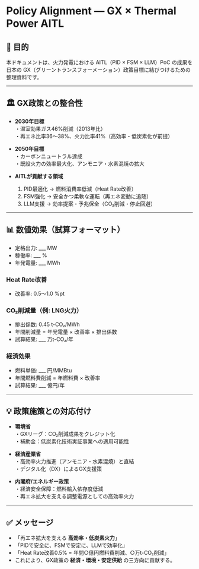 # Policy Alignment — GX × Thermal Power AITL

## 🎯 目的
本ドキュメントは、火力発電における AITL（PID × FSM × LLM）PoC の成果を
日本の GX（グリーントランスフォーメーション）政策目標に結びつけるための整理資料です。

---

## 🏛 GX政策との整合性

- **2030年目標**  
  ・温室効果ガス46%削減（2013年比）  
  ・再エネ比率36〜38%、火力比率41%（高効率・低炭素化が前提）  

- **2050年目標**  
  ・カーボンニュートラル達成  
  ・既設火力の効率最大化、アンモニア・水素混焼の拡大  

- **AITLが貢献する領域**  
  1. PID最適化 → 燃料消費率低減（Heat Rate改善）  
  2. FSM強化 → 安全かつ柔軟な運転（再エネ変動に追随）  
  3. LLM支援 → 効率提案・予兆保全（CO₂削減・停止回避）  

---

## 📊 数値効果（試算フォーマット）

- 定格出力: ___ MW  
- 稼働率: ___ %  
- 年発電量: ___ MWh  

### Heat Rate改善
- 改善率: 0.5〜1.0 %pt  

### CO₂削減量（例: LNG火力）
- 排出係数: 0.45 t-CO₂/MWh  
- 年間削減量 = 年発電量 × 改善率 × 排出係数  
- 試算結果: ___ 万t-CO₂/年  

### 経済効果
- 燃料単価: ___ 円/MMBtu  
- 年間燃料費削減 = 年燃料費 × 改善率  
- 試算結果: ___ 億円/年  

---

## 💡 政策施策との対応付け
- **環境省**  
  ・GXリーグ：CO₂削減成果をクレジット化  
  ・補助金：低炭素化技術実証事業への適用可能性  

- **経済産業省**  
  ・高効率火力推進（アンモニア・水素混焼）と直結  
  ・デジタル化（DX）によるGX支援策  

- **内閣府/エネルギー政策**  
  ・経済安全保障：燃料輸入依存度低減  
  ・再エネ拡大を支える調整電源としての高効率火力  

---

## ✅ メッセージ
- 「再エネ拡大を支える **高効率・低炭素火力**」  
- 「PIDで安全に、FSMで安定に、LLMで効率化」  
- 「Heat Rate改善0.5% = 年間○億円燃料費削減、○万t-CO₂削減」  
- これにより、GX政策の **経済・環境・安定供給** の三方向に貢献する。
